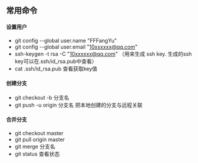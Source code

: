 ## 常用命令

#### 设置用户

- git config --global user.name "FFFangYu"
- git config --global user.email "10xxxxxx@qq.com"
- ssh-keygen -t rsa -C "10xxxxxx@qq.com"     （用来生成 ssh key.   生成的ssh key可以在.ssh/id_rsa.pub中查看）
- cat .ssh/id_rsa.pub    查看获取key值

#### 创建分支

- git checkout -b 分支名
- git push -u origin 分支名   把本地创建的分支与远程关联

#### 合并分支

- git checkout  master
- git pull origin master
- git merge 分支名
- git status 查看状态



